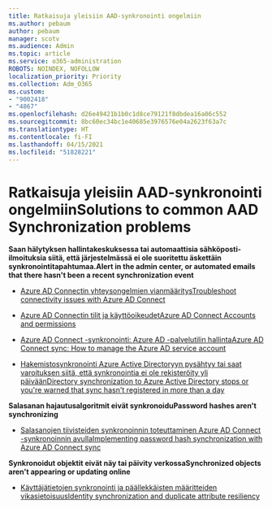 ```yaml
---
title: Ratkaisuja yleisiin AAD-synkronointi ongelmiin
ms.author: pebaum
author: pebaum
manager: scotv
ms.audience: Admin
ms.topic: article
ms.service: o365-administration
ROBOTS: NOINDEX, NOFOLLOW
localization_priority: Priority
ms.collection: Adm_O365
ms.custom:
- "9002418"
- "4867"
ms.openlocfilehash: d26e49421b1b0c1d8ce79121f8dbdea16a06c552
ms.sourcegitcommit: 8bc60ec34bc1e40685e3976576e04a2623f63a7c
ms.translationtype: HT
ms.contentlocale: fi-FI
ms.lasthandoff: 04/15/2021
ms.locfileid: "51828221"
---
```

# <a name="solutions-to-common-aad-synchronization-problems"></a><span data-ttu-id="d1d38-102">Ratkaisuja yleisiin AAD-synkronointi ongelmiin</span><span class="sxs-lookup"><span data-stu-id="d1d38-102">Solutions to common AAD Synchronization problems</span></span>

<span data-ttu-id="d1d38-103">**Saan hälytyksen hallintakeskuksessa tai automaattisia sähköposti-ilmoituksia siitä, että järjestelmässä ei ole suoritettu äskettäin synkronointitapahtumaa.**</span><span class="sxs-lookup"><span data-stu-id="d1d38-103">**Alert in the admin center, or automated emails that there hasn't been a recent synchronization event**</span></span>

- [<span data-ttu-id="d1d38-104">Azure AD Connectin yhteysongelmien vianmääritys</span><span class="sxs-lookup"><span data-stu-id="d1d38-104">Troubleshoot connectivity issues with Azure AD Connect</span></span>](https://docs.microsoft.com/azure/active-directory/hybrid/tshoot-connect-connectivity)

- [<span data-ttu-id="d1d38-105">Azure AD Connectin tilit ja käyttöoikeudet</span><span class="sxs-lookup"><span data-stu-id="d1d38-105">Azure AD Connect Accounts and permissions</span></span>](https://go.microsoft.com/fwlink/p/?LinkId=820598)

- [<span data-ttu-id="d1d38-106">Azure AD Connect -synkronointi: Azure AD -palvelutilin hallinta</span><span class="sxs-lookup"><span data-stu-id="d1d38-106">Azure AD Connect sync: How to manage the Azure AD service account</span></span>](https://docs.microsoft.com/azure/active-directory/hybrid/how-to-connect-azureadaccount)

- [<span data-ttu-id="d1d38-107">Hakemistosynkronointi Azure Active Directoryyn pysähtyy tai saat varoituksen siitä, että synkronointia ei ole rekisteröity yli päivään</span><span class="sxs-lookup"><span data-stu-id="d1d38-107">Directory synchronization to Azure Active Directory stops or you're warned that sync hasn't registered in more than a day</span></span>](https://support.microsoft.com/help/2882421/directory-synchronization-to-azure-active-directory-stops-or-you-re-warned-that-sync-hasn-t-registered-in-more-than-a-day)
 
<span data-ttu-id="d1d38-108">**Salasanan hajautusalgoritmit eivät synkronoidu**</span><span class="sxs-lookup"><span data-stu-id="d1d38-108">**Password hashes aren't synchronizing**</span></span>

- [<span data-ttu-id="d1d38-109">Salasanojen tiivisteiden synkronoinnin toteuttaminen Azure AD Connect -synkronoinnin avulla</span><span class="sxs-lookup"><span data-stu-id="d1d38-109">Implementing password hash synchronization with Azure AD Connect sync</span></span>](https://docs.microsoft.com/azure/active-directory/hybrid/how-to-connect-password-hash-synchronization)

<span data-ttu-id="d1d38-110">**Synkronoidut objektit eivät näy tai päivity verkossa**</span><span class="sxs-lookup"><span data-stu-id="d1d38-110">**Synchronized objects aren't appearing or updating online**</span></span>

- [<span data-ttu-id="d1d38-111">Käyttäjätietojen synkronointi ja päällekkäisten määritteiden vikasietoisuus</span><span class="sxs-lookup"><span data-stu-id="d1d38-111">Identity synchronization and duplicate attribute resiliency</span></span>](https://docs.microsoft.com/azure/active-directory/hybrid/how-to-connect-syncservice-duplicate-attribute-resiliency)

